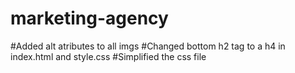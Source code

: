 # marketing-agency

#Added alt atributes to all imgs 
#Changed bottom h2 tag to a h4 in index.html and style.css
#Simplified the css file
